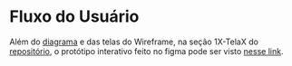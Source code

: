 # Fluxo do Usuário
Além do [diagrama](https://github.com/ICEI-PUC-Minas-PPLCC-TI/tiaw-ppl-cc-m-20212-esgotamento-mental/blob/master/Artefatos/20-FluxoDoUsuário.jpg) e das telas do Wireframe, na seção 1X-TelaX do [repositório](https://github.com/ICEI-PUC-Minas-PPLCC-TI/tiaw-ppl-cc-m-20212-esgotamento-mental/tree/master/Artefatos), o protótipo interativo feito no figma pode ser visto [nesse link](https://www.figma.com/proto/8ktFPQJPgsr47I4a3kVz9b/Wireframing-in-Figma?node-id=0%3A1&scaling=contain&starting-point-node-id=0%3A817).
